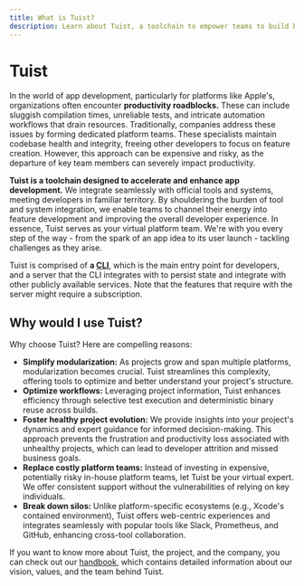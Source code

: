 ```yaml
---
title: What is Tuist?
description: Learn about Tuist, a toolchain to empower teams to build better apps faster.
---
```


# Tuist

In the world of app development, particularly for platforms like Apple's, organizations often encounter **productivity roadblocks.** These can include sluggish compilation times, unreliable tests, and intricate automation workflows that drain resources. Traditionally, companies address these issues by forming dedicated platform teams. These specialists maintain codebase health and integrity, freeing other developers to focus on feature creation. However, this approach can be expensive and risky, as the departure of key team members can severely impact productivity.

**Tuist is a toolchain designed to accelerate and enhance app development.** We integrate seamlessly with official tools and systems, meeting developers in familiar territory. By shouldering the burden of tool and system integration, we enable teams to channel their energy into feature development and improving the overall developer experience. In essence, Tuist serves as your virtual platform team. We're with you every step of the way - from the spark of an app idea to its user launch - tackling challenges as they arise.

Tuist is comprised of **a [CLI](https://github.com/tuist/tuist)**, which is the main entry point for developers, and a server that the CLI integrates with to persist state and integrate with other publicly available services. Note that the features that require with the server might require a subscription.


## Why would I use Tuist?

Why choose Tuist? Here are compelling reasons:

- **Simplify modularization:** As projects grow and span multiple platforms, modularization becomes crucial. Tuist streamlines this complexity, offering tools to optimize and better understand your project's structure.
- **Optimize workflows:** Leveraging project information, Tuist enhances efficiency through selective test execution and deterministic binary reuse across builds.
- **Foster healthy project evolution:** We provide insights into your project's dynamics and expert guidance for informed decision-making. This approach prevents the frustration and productivity loss associated with unhealthy projects, which can lead to developer attrition and missed business goals.
- **Replace costly platform teams:** Instead of investing in expensive, potentially risky in-house platform teams, let Tuist be your virtual expert. We offer consistent support without the vulnerabilities of relying on key individuals.
- **Break down silos:** Unlike platform-specific ecosystems (e.g., Xcode's contained environment), Tuist offers web-centric experiences and integrates seamlessly with popular tools like Slack, Prometheus, and GitHub, enhancing cross-tool collaboration.

If you want to know more about Tuist, the project, and the company, you can check out our [handbook](https://handbook.tuist.io/), which contains detailed information about our vision, values, and the team behind Tuist.
